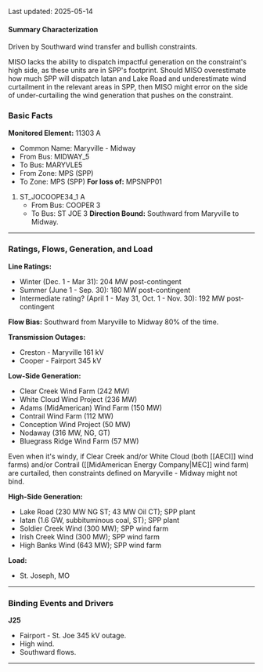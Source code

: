 Last updated: 2025-05-14
#### Summary Characterization
Driven by Southward wind transfer and bullish constraints.

MISO lacks the ability to dispatch impactful generation on the constraint's high side, as these units are in SPP's footprint. Should MISO overestimate how much SPP will dispatch Iatan and Lake Road and underestimate wind curtailment in the relevant areas in SPP, then MISO might error on the side of under-curtailing the wind generation that pushes on the constraint.
### Basic Facts
**Monitored Element:** 11303 A
- Common Name: Maryville - Midway
- From Bus: MIDWAY_5
- To Bus: MARYVLE5
- From Zone: MPS (SPP)
- To Zone: MPS (SPP)
**For loss of:** MPSNPP01
1. ST_JOCOOPE34_1 A
    - From Bus: COOPER 3
    - To Bus: ST JOE 3
**Direction Bound:** Southward from Maryville to Midway.

---
### Ratings, Flows, Generation, and Load
**Line Ratings:**
- Winter (Dec. 1 - Mar 31): 204 MW post-contingent
- Summer (June 1 - Sep. 30): 180 MW post-contingent
- Intermediate rating? (April 1 - May 31, Oct. 1 - Nov. 30): 192 MW post-contingent

**Flow Bias:**
Southward from Maryville to Midway 80% of the time.

**Transmission Outages:**
- Creston - Maryville 161 kV
- Cooper - Fairport 345 kV

**Low-Side Generation:**
- Clear Creek Wind Farm (242 MW)
- White Cloud Wind Project (236 MW)
- Adams (MidAmerican) Wind Farm (150 MW)
- Contrail Wind Farm (112 MW)
- Conception Wind Project (50 MW)
- Nodaway (316 MW, NG, GT)
- Bluegrass Ridge Wind Farm (57 MW)

Even when it's windy, if Clear Creek and/or White Cloud (both [[AECI]] wind farms) and/or Contrail ([[MidAmerican Energy Company|MEC]] wind farm) are curtailed, then constraints defined on Maryville - Midway might not bind.

**High-Side Generation:**
- Lake Road (230 MW NG ST; 43 MW Oil CT); SPP plant
- Iatan (1.6 GW, subbituminous coal, ST); SPP plant
- Soldier Creek Wind (300 MW); SPP wind farm
- Irish Creek Wind (300 MW); SPP wind farm
- High Banks Wind (643 MW); SPP wind farm

**Load:**
- St. Joseph, MO
---
### Binding Events and Drivers
**J25**
- Fairport - St. Joe 345 kV outage.
- High wind.
- Southward flows.

---
